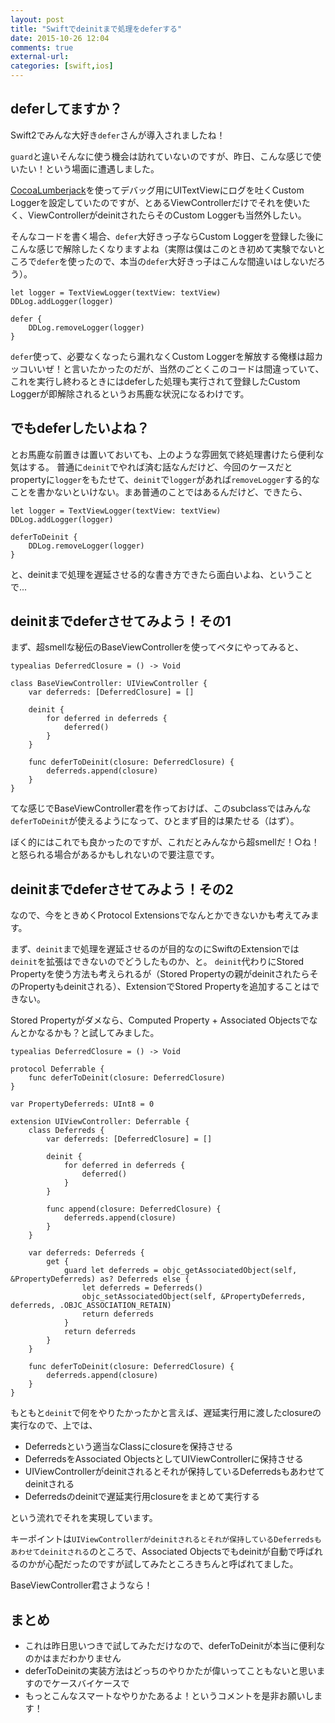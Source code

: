 ```yaml
---
layout: post
title: "Swiftでdeinitまで処理をdeferする"
date: 2015-10-26 12:04
comments: true
external-url: 
categories: [swift,ios]
---
```


## deferしてますか？

Swift2でみんな大好き`defer`さんが導入されましたね！

`guard`と違いそんなに使う機会は訪れていないのですが、昨日、こんな感じで使いたい！という場面に遭遇しました。

[CocoaLumberjack](https://github.com/CocoaLumberjack/CocoaLumberjack)を使ってデバッグ用にUITextViewにログを吐くCustom Loggerを設定していたのですが、とあるViewControllerだけでそれを使いたく、ViewControllerがdeinitされたらそのCustom Loggerも当然外したい。

そんなコードを書く場合、`defer`大好きっ子ならCustom Loggerを登録した後にこんな感じで解除したくなりますよね（実際は僕はこのとき初めて実験でないところで`defer`を使ったので、本当の`defer`大好きっ子はこんな間違いはしないだろう）。

```
let logger = TextViewLogger(textView: textView)
DDLog.addLogger(logger)

defer {
    DDLog.removeLogger(logger)
}
```

`defer`使って、必要なくなったら漏れなくCustom Loggerを解放する俺様は超カッコいいぜ！と言いたかったのだが、当然のごとくこのコードは間違っていて、これを実行し終わるときにはdeferした処理も実行されて登録したCustom Loggerが即解除されるというお馬鹿な状況になるわけです。

## でもdeferしたいよね？

とお馬鹿な前置きは置いておいても、上のような雰囲気で終処理書けたら便利な気はする。
普通に`deinit`でやれば済む話なんだけど、今回のケースだとpropertyに`logger`をもたせて、`deinit`で`logger`があれば`removeLogger`する的なことを書かないといけない。まあ普通のことではあるんだけど、できたら、

```
let logger = TextViewLogger(textView: textView)
DDLog.addLogger(logger)

deferToDeinit {
    DDLog.removeLogger(logger)
}
```

と、deinitまで処理を遅延させる的な書き方できたら面白いよね、ということで...

<!-- more -->

## deinitまでdeferさせてみよう！その1

まず、超smellな秘伝のBaseViewControllerを使ってベタにやってみると、

```
typealias DeferredClosure = () -> Void

class BaseViewController: UIViewController {
    var deferreds: [DeferredClosure] = []

    deinit {
        for deferred in deferreds {
            deferred()
        }
    }

    func deferToDeinit(closure: DeferredClosure) {
        deferreds.append(closure)
    }
}
```

てな感じでBaseViewController君を作っておけば、このsubclassではみんな`deferToDeinit`が使えるようになって、ひとまず目的は果たせる（はず）。

ぼく的にはこれでも良かったのですが、これだとみんなから超smellだ！○ね！と怒られる場合があるかもしれないので要注意です。

## deinitまでdeferさせてみよう！その2

なので、今をときめくProtocol Extensionsでなんとかできないかも考えてみます。

まず、`deinit`まで処理を遅延させるのが目的なのにSwiftのExtensionでは`deinit`を拡張はできないのでどうしたものか、と。
`deinit`代わりにStored Propertyを使う方法も考えられるが（Stored Propertyの親がdeinitされたらそのPropertyもdeinitされる）、ExtensionでStored Propertyを追加することはできない。

Stored Propertyがダメなら、Computed Property + Associated Objectsでなんとかなるかも？と試してみました。

```
typealias DeferredClosure = () -> Void

protocol Deferrable {
    func deferToDeinit(closure: DeferredClosure)
}

var PropertyDeferreds: UInt8 = 0

extension UIViewController: Deferrable {
    class Deferreds {
        var deferreds: [DeferredClosure] = []

        deinit {
            for deferred in deferreds {
                deferred()
            }
        }

        func append(closure: DeferredClosure) {
            deferreds.append(closure)
        }
    }

    var deferreds: Deferreds {
        get {
            guard let deferreds = objc_getAssociatedObject(self, &PropertyDeferreds) as? Deferreds else {
                let deferreds = Deferreds()
                objc_setAssociatedObject(self, &PropertyDeferreds, deferreds, .OBJC_ASSOCIATION_RETAIN)
                return deferreds
            }
            return deferreds
        }
    }

    func deferToDeinit(closure: DeferredClosure) {
        deferreds.append(closure)
    }
}
```

もともと`deinit`で何をやりたかったかと言えば、遅延実行用に渡したclosureの実行なので、上では、

- Deferredsという適当なClassにclosureを保持させる
- DeferredsをAssociated ObjectsとしてUIViewControllerに保持させる
- UIViewControllerがdeinitされるとそれが保持しているDeferredsもあわせてdeinitされる
- Deferredsのdeinitで遅延実行用closureをまとめて実行する

という流れでそれを実現しています。

キーポイントは`UIViewControllerがdeinitされるとそれが保持しているDeferredsもあわせてdeinitされる`のところで、Associated Objectsでもdeinitが自動で呼ばれるのかが心配だったのですが試してみたところきちんと呼ばれてました。

BaseViewController君さようなら！

## まとめ

- これは昨日思いつきで試してみただけなので、deferToDeinitが本当に便利なのかはまだわかりません
- deferToDeinitの実装方法はどっちのやりかたが偉いってこともないと思いますのでケースバイケースで
- もっとこんなスマートなやりかたあるよ！というコメントを是非お願いします！
